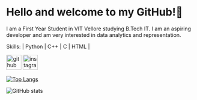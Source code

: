 # Hello and welcome to my GitHub!👋
I am a First Year Student in VIT Vellore studying B.Tech IT.
I am an aspiring developer and am very interested in data analytics and representation.

Skills: | Python | C++ | C | HTML | 



[<img src='https://cdn.jsdelivr.net/npm/simple-icons@3.0.1/icons/github.svg' alt='github' height='40'>](https://github.com/ManavMuthanna)  [<img src='https://cdn.jsdelivr.net/npm/simple-icons@3.0.1/icons/instagram.svg' alt='instagram' height='40'>](https://www.instagram.com/manavmuthanna/)  

[![Top Langs](https://github-readme-stats.vercel.app/api/top-langs/?username=ManavMuthanna)](https://github.com/anuraghazra/github-readme-stats)

![GitHub stats](https://github-readme-stats.vercel.app/api?username=ManavMuthanna&show_icons=true)  

